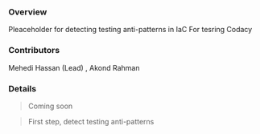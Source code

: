 ### Overview 

Pleaceholder for detecting testing anti-patterns in IaC 
For tesring Codacy

### Contributors

Mehedi Hassan (Lead) , Akond Rahman 

### Details 

> Coming soon 

> First step, detect testing anti-patterns 
